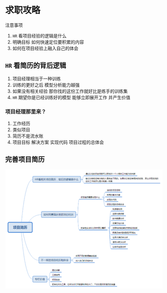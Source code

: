 # 求职攻略

注意事项

1. `HR` 看项目经验的逻辑是什么
2. 明确目标 如何快速定位要积累的内容
3. 如何在项目经验上融入自己的体会

## `HR` 看简历的背后逻辑

1. 项目经理相当于一种训练
2. 训练的更好之后 模型分析能力越强
3. 如果没有相关经验 那你找的这份工作就好比是练手的训练集
4. `HR` 期望你是已经训练好的模型 能够立即展开工作 并产生价值

### 项目经理那里来？

1. 工作经历
2. 类似项目
3. 简历不是流水账
4. 项目目标 解决方案 实现代码 项目过程的总体会

## 完善项目简历

![](https://raw.githubusercontent.com/Syncma/Figurebed/master/img/project.png)